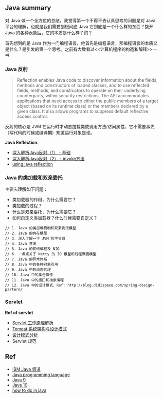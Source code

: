 
## Java summary

对 Java 做一个全方位的总结，我觉得第一个不得不去认真思考的问题是对 Java 平台的理解，也就是我们需要刨根问底 Java 它到底是一个什么样的东西？拨开 Java 的各种表象后，它的本质是什么样子的？

首先想到的是 Java 作为一门编程语言，他首先是编程语言，那编程语言的本质又是什么？是引发的第一个思考。之前有大致看过<<计算机程序的构造和解释>>一书

### Java 反射

> Reflection enables Java code to discover information about the fields, methods and constructors of loaded classes, and to use reflected fields, methods, and constructors to operate on their underlying counterparts, within security restrictions.
The API accommodates applications that need access to either the public members of a target object (based on its runtime class) or the members declared by a given class. It also allows programs to suppress default reflective access control.

反射的核心是 JVM 在运行时才动态加载类或调用方法/访问属性，它不需要事先（写代码的时候或编译期）知道运行对象是谁。

**Java Reflection**:

- [深入解析Java反射（1） - 基础](https://www.sczyh30.com/posts/Java/java-reflection-1/)
- [深入解析Java反射（2） - invoke方法](https://www.sczyh30.com/posts/Java/java-reflection-2/)
- [using java reflection](https://www.oracle.com/technetwork/articles/java/javareflection-1536171.html)

### Java 的类加载和双亲委托

主要去理解如下问题：

- 类加载器的作用，为什么需要它？
- 类加载的过程？
- 什么是双亲委托，为什么需要它？
- 如何自定义类加载器？什么时候需要自定义？


```
// 1. Java 的类加载机制和双亲委托模型
// 2. Java 的内存模型
// 3. 深入了解一下 JVM 和字节码
// 4. Java 并发
// 5. Java 的网络编程及 NIO
// 6. 一点点关于 Netty 的 IO 模型和线程调度模型
// 7. Java 的异常体系
// 8. Java 中的各种对象引用
// 9. Java 中的动态代理
// 10. Java 中的集合操作
// 11. Java 中的接口和抽象编程
// 12. Java 中的设计模式，Ref: http://blog.didispace.com/spring-design-partern/
```

### Servlet

**Ref of servlet**

- [Servlet 工作原理解析](https://www.ibm.com/developerworks/cn/java/j-lo-servlet/index.html)
- [Tomcat 系统架构与设计模式](https://www.ibm.com/developerworks/cn/java/j-lo-tomcat1/index.html)
- [设计模式分析](https://www.ibm.com/developerworks/cn/java/j-lo-tomcat2/)
- Servlet 规范


## Ref

- [IBM Java 频道](https://www.ibm.com/developerworks/cn/java/)
- [Java programming language](https://howtodoinjava.com/java/basics/what-is-java-programming-language/)
- [Java 9](https://howtodoinjava.com/java9/java9-new-features-enhancements/)
- [Java 10](https://howtodoinjava.com/java10/java10-features/)
- [how to do in java](https://howtodoinjava.com/)
